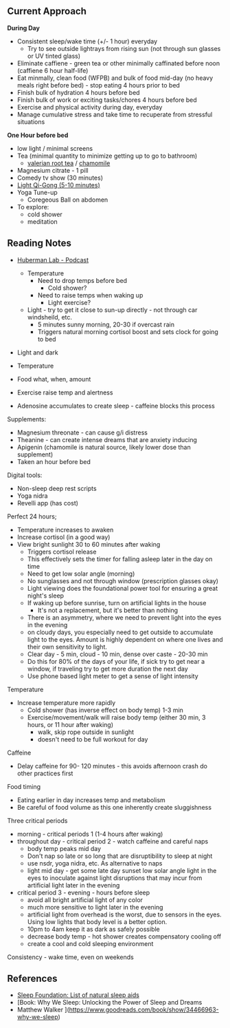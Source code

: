 ## Current Approach
**During Day**
- Consistent sleep/wake time (+/- 1 hour) everyday
  - Try to see outside lightrays from rising sun (not through sun glasses or UV tinted glass)  
- Eliminate caffiene - green tea or other minimally caffinated before noon (caffiene 6 hour half-life)
- Eat minmally, clean food (WFPB) and bulk of food mid-day (no heavy meals right before bed) - stop eating 4 hours prior to bed
- Finish bulk of hydration 4 hours before bed
- Finish bulk of work or exciting tasks/chores 4 hours before bed
- Exercise and physical activity during day, everyday
- Manage cumulative stress and take time to recuperate from stressful situations

**One Hour before bed**
- low light / minimal screens 
- Tea (minimal quantity to minimize getting up to go to bathroom)
  - [valerian root tea](https://celebrationherbals.com/valerian-root.html) / [chamomile]( https://celebrationherbals.com/chamomile-flowers.html)
- Magnesium citrate - 1 pill 
- Comedy tv show (30 minutes) 
- [Light Qi-Gong (5-10 minutes)](https://vimeo.com/165652965)
- Yoga Tune-up  
  - Coregeous Ball on abdomen 
- To explore:
  - cold shower
  - meditation 

## Reading Notes
- [Huberman Lab - Podcast](https://hubermanlab.com/sleep-toolkit-tools-for-optimizing-sleep-and-sleep-wake-timing/)
  - Temperature
    - Need to drop temps before bed
      - Cold shower? 
    - Need to raise temps when waking up 
      - Light exercise?
  - Light - try to get it close to sun-up directly - not through car windsheild, etc. 
    -  5 minutes sunny morning, 20-30 if overcast rain
    -  Triggers natural morning cortisol boost and sets clock for going to bed

- Light and dark
- Temperature
- Food what, when, amount
- Exercise raise temp and alertness

- Adenosine accumulates to create sleep  - caffeine blocks this process


Supplements:
- Magnesium threonate - can cause g/i distress
- Theanine - can create intense dreams that are anxiety inducing
- Apigenin (chamomile is natural source, likely lower dose than supplement)
- Taken an hour before bed

Digital tools:
- Non-sleep deep rest scripts
- Yoga nidra
- Revelli app (has cost)


Perfect 24 hours;
- Temperature increases to awaken
- Increase cortisol (in a good way)
- View bright sunlight 30 to 60 minutes after waking
  - Triggers cortisol release
  - This effectively sets the timer for falling asleep later in the day on time
  - Need to get low solar angle (morning)
  - No sunglasses and not through window (prescription glasses okay)
  - Light viewing does the foundational power tool for ensuring a great night's sleep
  - If waking up before sunrise, turn on artificial lights in the house
    - It's not a replacement, but it's better than nothing
  - There is an asymmetry, where we need to prevent light into the eyes in the evening
  - on cloudy days, you especially need to get outside to accumulate light to the eyes. Amount is highly dependent on where one lives and their own sensitivity to light.
  - Clear day - 5 min, cloud - 10 min, dense over caste - 20-30 min
  - Do this for 80% of the days of your life, if sick try to get near a window, if traveling try to get more duration the next day
  - Use phone based light meter to get a sense of light intensity


Temperature

- Increase temperature more rapidly
  - Cold shower (has inverse effect on body temp) 1-3 min
  - Exercise/movement/walk will raise body temp (either 30 min, 3 hours, or 11 hour after waking)
    - walk, skip rope outside in sunlight 
    - doesn't need to be full workout for day


Caffeine
- Delay caffeine for 90- 120 minutes - this avoids afternoon crash
do other practices first


Food timing
- Eating earlier in day increases temp and metabolism
- Be careful of food volume as this one inherently create sluggishness


Three critical periods 
- morning - critical periods 1 (1-4 hours after waking)
- throughout day - critical period 2 - watch caffeine and careful naps
  - body temp peaks mid day
  - Don't nap so late or so long that are disruptibility to sleep at night
  - use nsdr, yoga nidra, etc. As alternative to naps
  - light mid day - get some late day sunset low solar angle light in the eyes to inoculate against light disruptions that may incur from artificial light later in the evening
- critical period 3 - evening - hours before sleep 
  -  avoid all bright artificial light of any color
  -  much more sensitive to light later in the evening
  -  artificial light from overhead is the worst, due to sensors in the eyes. Using low lights that body level is a better option.
  -  10pm to 4am keep it as dark as safely possible 
  -  decrease body temp - hot shower creates compensatory cooling off
  -  create a cool and cold sleeping environment

Consistency - wake time, even on weekends

## References 
- [Sleep Foundation: List of natural sleep aids](https://www.sleepfoundation.org/sleep-aids/natural-sleep-aids)
- [Book: Why We Sleep: Unlocking the Power of Sleep and Dreams
- Matthew Walker ](https://www.goodreads.com/book/show/34466963-why-we-sleep)

